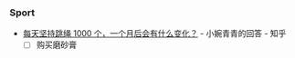 ### Sport

* [每天坚持跳绳 1000 个，一个月后会有什么变化？](https://www.zhihu.com/question/400648101/answer/1680793795) - 小婉青青的回答 - 知乎
  - [ ] 购买磨砂膏
